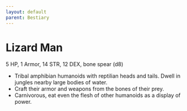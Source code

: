 ```yaml
---
layout: default
parent: Bestiary
---
```


# Lizard Man

5 HP, 1 Armor, 14 STR, 12 DEX, bone spear (d8)

- Tribal amphibian humanoids with reptilian heads and tails. Dwell in jungles nearby large bodies of water.
- Craft their armor and weapons from the bones of their prey.
- Carnivorous, eat even the flesh of other humanoids as a display of power.
